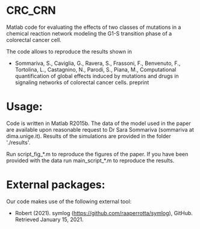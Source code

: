 # CRC_CRN

Matlab code for evaluating the effects of two classes of mutations in a chemical reaction network modeling the G1-S transition phase of a colorectal cancer cell.

The code allows to reproduce the results shown in 

* Sommariva, S., Caviglia, G., Ravera, S., Frassoni, F., Benvenuto, F., Tortolina, L., Castagnino, N., Parodi, S., Piana, M.,  Computational quantification of global effects induced by mutations and drugs in signaling networks of colorectal cancer cells. preprint

# Usage:

Code is written in Matlab R2015b.
The data of the model used in the paper are available upon reasonable request to Dr Sara Sommariva (sommariva at dima.unige.it).
Results of the simulations are provided in the folder './results'.

Run script_fig_\*.m to reproduce the figures of the paper. 
If you have been provided with the data run main_script_\*.m to reproduce the results.

# External packages:

Our code makes use of the following external tool:
* Robert (2021). symlog (https://github.com/raaperrotta/symlog), GitHub. Retrieved January 15, 2021.
